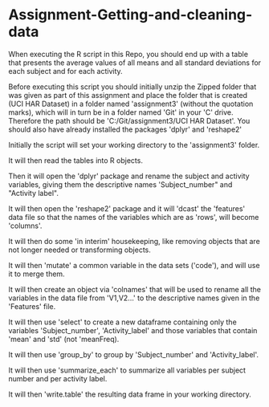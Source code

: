 # Assignment-Getting-and-cleaning-data

When executing the R script in this Repo, you should end up with a table that presents the average values of all means and all standard deviations for each subject and for each activity.

Before executing this script you should initially unzip the Zipped folder that was given as part of this assignment and place the folder that is created (UCI HAR Dataset) in a folder named 'assignment3' (without the quotation marks), which will in turn be in a folder named 'Git' in your 'C' drive. Therefore the path should be 'C:/Git/assignment3/UCI HAR Dataset'. You should also have already installed the packages 'dplyr' and 'reshape2'

Initially the script will set your working directory to the 'assignment3' folder.

It will then read the tables into R objects.

Then it will open the 'dplyr' package and rename the subject and activity variables, giving them the descriptive names 'Subject_number" and "Activity label".

It will then open the 'reshape2' package and it will 'dcast' the 'features' data file so that the names of the variables which are as 'rows', will become 'columns'.

It will then do some 'in interim' housekeeping, like removing objects that are not longer needed or transforming objects.

It will then 'mutate' a common variable in the data sets ('code'), and will use it to merge them.

It will then create an object via 'colnames' that will be used to rename all the variables in the data file from 'V1,V2...' to the descriptive names given in the 'Features' file.

It will then use 'select' to create a new dataframe containing only the variables 'Subject_number', 'Activity_label' and those variables that contain 'mean' and 'std' (not 'meanFreq).

It will then use 'group_by' to group by 'Subject_number' and 'Activity_label'.

It will then use 'summarize_each' to summarize all variables per subject number and per activity label.

It will then 'write.table' the resulting data frame in your working directory.
